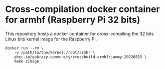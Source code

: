 # Cross-compilation docker container for armhf (Raspberry Pi 32 bits)

This repository hosts a docker container for cross-compiling the 32 bits Linux bits kernel image for the Raspberry Pi.

```
docker run --rm \
    -v /path/to/the/kernel:/root/armhr \
    ghcr.io/gokrazy-community/crossbuild-armhf:jammy-20220815 \
    make zImage
```
